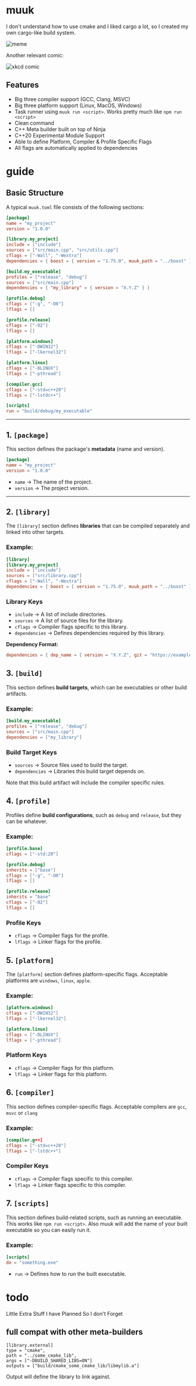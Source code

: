 # muuk

I don't understand how to use cmake and I liked cargo a lot, so I created my own cargo-like build system.

![meme](meme.jpg)

Another relevant comic:

![xkcd comic](https://imgs.xkcd.com/comics/standards_2x.png)

## Features

- Big three compiler support (GCC, Clang, MSVC)
- Big three platform support (Linux, MacOS, Windows)
- Task runner using `muuk run <script>`. Works pretty much like `npm run <script>`
- Clean command
- C++ Meta builder built on top of Ninja
- C++20 Experimental Module Support
- Able to define Platform, Compiler & Profile Specific Flags
- All flags are automatically applied to dependencies

# guide

## **Basic Structure**

A typical `muuk.toml` file consists of the following sections:

```toml
[package]
name = "my_project"
version = "1.0.0"

[library.my_project]
include = ["include"]
sources = ["src/main.cpp", "src/utils.cpp"]
cflags = ["-Wall", "-Wextra"]
dependencies = { boost = { version = "1.75.0", muuk_path = "../boost" } }

[build.my_executable]
profiles = ["release", "debug"]
sources = ["src/main.cpp"]
dependencies = { "my_library" = { version = "X.Y.Z" } }

[profile.debug]
cflags = ["-g", "-O0"]
lflags = []

[profile.release]
cflags = ["-O2"]
lflags = []

[platform.windows]
cflags = ["-DWIN32"]
lflags = ["-lkernel32"]

[platform.linux]
cflags = ["-DLINUX"]
lflags = ["-pthread"]

[compiler.gcc]
cflags = ["-std=c++20"]
lflags = ["-lstdc++"]

[scripts]
run = "build/debug/my_executable"
```

---

## **1. `[package]`**

This section defines the package's **metadata** (name and version).

```toml
[package]
name = "my_project"
version = "1.0.0"
```

- `name` → The name of the project.
- `version` → The project version.

---

## **2. `[library]`**

The `[library]` section defines **libraries** that can be compiled separately and linked into other targets.

### Example:

```toml
[library]
[library.my_project]
include = ["include"]
sources = ["src/library.cpp"]
cflags = ["-Wall", "-Wextra"]
dependencies = { boost = { version = "1.75.0", muuk_path = "../boost" } }
```

### **Library Keys**

- `include` → A list of include directories.
- `sources` → A list of source files for the library.
- `cflags` → Compiler flags specific to this library.
- `dependencies` → Defines dependencies required by this library.

**Dependency Format:**

```toml
dependencies = { dep_name = { version = "X.Y.Z", git = "https://example.com/author/repo.git", muuk_path = "path/to/dep" } }
```

## **3. `[build]`**

This section defines **build targets**, which can be executables or other build artifacts.

### Example:

```toml
[build.my_executable]
profiles = ["release", "debug"]
sources = ["src/main.cpp"]
dependencies = ["my_library"]
```

### **Build Target Keys**

- `sources` → Source files used to build the target.
- `dependencies` → Libraries this build target depends on.

Note that this build artifact will include the compiler specific rules.

## **4. `[profile]`**

Profiles define **build configurations**, such as `debug` and `release`, but they can be whatever.

### Example:

```toml
[profile.base]
cflags = ["-std:20"]

[profile.debug]
inherits = ["base"]
cflags = ["-g", "-O0"]
lflags = []

[profile.release]
inherits = "base"
cflags = ["-O2"]
lflags = []
```

### **Profile Keys**

- `cflags` → Compiler flags for the profile.
- `lflags` → Linker flags for the profile.

## **5. `[platform]`**

The `[platform]` section defines platform-specific flags. Acceptable platforms are `windows`, `linux`, `apple`.

### Example:

```toml
[platform.windows]
cflags = ["-DWIN32"]
lflags = ["-lkernel32"]

[platform.linux]
cflags = ["-DLINUX"]
lflags = ["-pthread"]
```

### **Platform Keys**

- `cflags` → Compiler flags for this platform.
- `lflags` → Linker flags for this platform.

## **6. `[compiler]`**

This section defines compiler-specific flags. Acceptable compilers are `gcc`, `msvc` or `clang`

### Example:

```toml
[compiler.g++]
cflags = ["-std=c++20"]
lflags = ["-lstdc++"]
```

### **Compiler Keys**

- `cflags` → Compiler flags specific to this compiler.
- `lflags` → Linker flags specific to this compiler.

## **7. `[scripts]`**

This section defines build-related scripts, such as running an executable. This works like `npm run <script>`. Also muuk will add the name of your built executable so you can easily run it.

### Example:

```toml
[scripts]
do = "something.exe"
```
- `run` → Defines how to run the built executable.


# todo

Little Extra Stuff I have Planned So I don't Forget

## full compat with other meta-builders

```
[library.external]
type = "cmake", 
path = "../some_cmake_lib", 
args = ["-DBUILD_SHARED_LIBS=ON"]
outputs = ["build/cmake_some_cmake_lib/libmylib.a"]
```

Output will define the library to link against.
